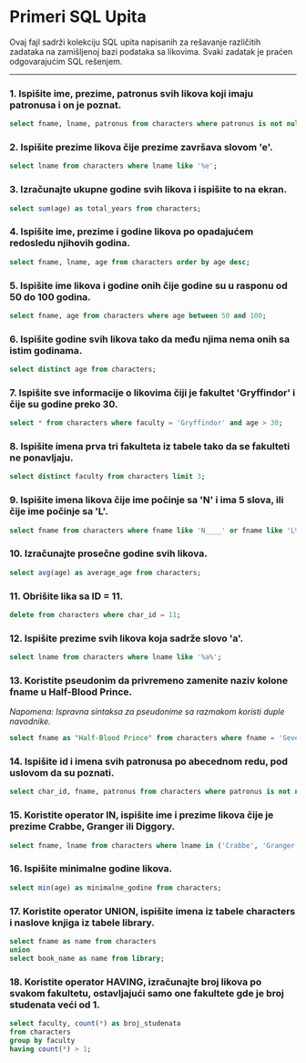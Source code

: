 # Primeri SQL Upita

Ovaj fajl sadrži kolekciju SQL upita napisanih za rešavanje različitih zadataka na zamišljenoj bazi podataka sa likovima. Svaki zadatak je praćen odgovarajućim SQL rešenjem.

---

### 1. Ispišite ime, prezime, patronus svih likova koji imaju patronusa i on je poznat.
```sql
select fname, lname, patronus from characters where patronus is not null;
```

### 2. Ispišite prezime likova čije prezime završava slovom 'e'.
```sql
select lname from characters where lname like '%e';
```

### 3. Izračunajte ukupne godine svih likova i ispišite to na ekran.
```sql
select sum(age) as total_years from characters;
```

### 4. Ispišite ime, prezime i godine likova po opadajućem redosledu njihovih godina.
```sql
select fname, lname, age from characters order by age desc;
```

### 5. Ispišite ime likova i godine onih čije godine su u rasponu od 50 do 100 godina.
```sql
select fname, age from characters where age between 50 and 100;
```

### 6. Ispišite godine svih likova tako da među njima nema onih sa istim godinama.
```sql
select distinct age from characters;
```

### 7. Ispišite sve informacije o likovima čiji je fakultet 'Gryffindor' i čije su godine preko 30.
```sql
select * from characters where faculty = 'Gryffindor' and age > 30;
```

### 8. Ispišite imena prva tri fakulteta iz tabele tako da se fakulteti ne ponavljaju.
```sql
select distinct faculty from characters limit 3;
```

### 9. Ispišite imena likova čije ime počinje sa 'N' i ima 5 slova, ili čije ime počinje sa 'L'.
```sql
select fname from characters where fname like 'N____' or fname like 'L%';
```

### 10. Izračunajte prosečne godine svih likova.
```sql
select avg(age) as average_age from characters;
```

### 11. Obrišite lika sa ID = 11.
```sql
delete from characters where char_id = 11;
```

### 12. Ispišite prezime svih likova koja sadrže slovo 'a'.
```sql
select lname from characters where lname like '%a%';
```

### 13. Koristite pseudonim da privremeno zamenite naziv kolone fname u Half-Blood Prince.
*Napomena: Ispravna sintaksa za pseudonime sa razmakom koristi duple navodnike.*
```sql
select fname as "Half-Blood Prince" from characters where fname = 'Severus';
```

### 14. Ispišite id i imena svih patronusa po abecednom redu, pod uslovom da su poznati.
```sql
select char_id, fname, patronus from characters where patronus is not null order by patronus asc;
```

### 15. Koristite operator IN, ispišite ime i prezime likova čije je prezime Crabbe, Granger ili Diggory.
```sql
select fname, lname from characters where lname in ('Crabbe', 'Granger', 'Diggory');
```

### 16. Ispišite minimalne godine likova.
```sql
select min(age) as minimalne_godine from characters;
```

### 17. Koristite operator UNION, ispišite imena iz tabele characters i naslove knjiga iz tabele library.
```sql
select fname as name from characters
union
select book_name as name from library;
```

### 18. Koristite operator HAVING, izračunajte broj likova po svakom fakultetu, ostavljajući samo one fakultete gde je broj studenata veći od 1.
```sql
select faculty, count(*) as broj_studenata
from characters
group by faculty
having count(*) > 1;
```
